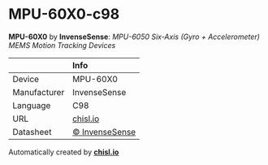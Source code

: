 # MPU-60X0-c98

**MPU-60X0** by **InvenseSense**: *MPU-6050 Six-Axis (Gyro + Accelerometer) MEMS Motion Tracking Devices*

|              | Info                         |
|:-------------|:-----------------------------|
| Device       | MPU-60X0                        |
| Manufacturer | InvenseSense |
| Language     | C98 |
| URL          | [chisl.io](https://chisl.io/v/MPU-60X0?t=c&r=98) |
| Datasheet    | [&copy; InvenseSense](https://store.invensense.com/datasheets/invensense/MPU-6050_DataSheet_V3%204.pdf) |

Automatically created by **[chisl.io](https://chisl.io)**
